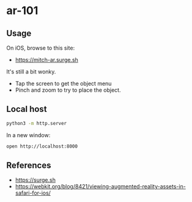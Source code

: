 ar-101
==

## Usage

On iOS, browse to this site:

* https://mitch-ar.surge.sh

It's still a bit wonky.

* Tap the screen to get the object menu
* Pinch and zoom to try to place the object.

## Local host

```sh
python3 -m http.server
```

In a new window:

```sh
open http://localhost:8000
```

## References

* https://surge.sh
* https://webkit.org/blog/8421/viewing-augmented-reality-assets-in-safari-for-ios/
